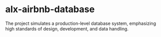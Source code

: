 # alx-airbnb-database
The project simulates a production-level database system, emphasizing high standards of design, development, and data handling.
